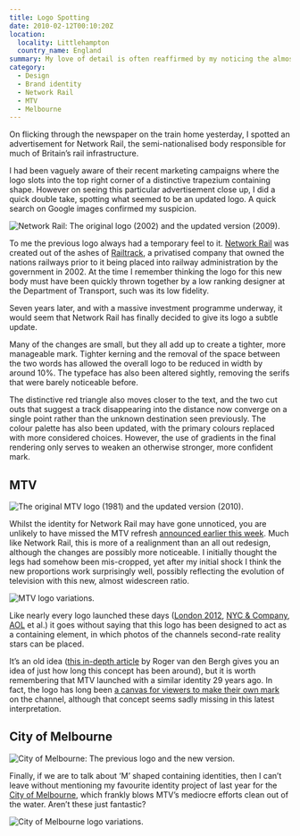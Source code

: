 ```yaml
---
title: Logo Spotting
date: 2010-02-12T00:10:20Z
location:
  locality: Littlehampton
  country_name: England
summary: My love of detail is often reaffirmed by my noticing the almost inconsiderable tweaks in the designed environment around me.
category:
  - Design
  - Brand identity
  - Network Rail
  - MTV
  - Melbourne
---
```

On flicking through the newspaper on the train home yesterday, I spotted an advertisement for Network Rail, the semi-nationalised body responsible for much of Britain’s rail infrastructure.

I had been vaguely aware of their recent marketing campaigns where the logo slots into the top right corner of a distinctive trapezium containing shape. However on seeing this particular advertisement close up, I did a quick double take, spotting what seemed to be an updated logo. A quick search on Google images confirmed my suspicion.

![](network_rail.png 'Network Rail: The original logo (2002) and the updated version (2009).')

To me the previous logo always had a temporary feel to it. [Network Rail][1] was created out of the ashes of [Railtrack][2], a privatised company that owned the nations railways prior to it being placed into railway administration by the government in 2002. At the time I remember thinking the logo for this new body must have been quickly thrown together by a low ranking designer at the Department of Transport, such was its low fidelity.

Seven years later, and with a massive investment programme underway, it would seem that Network Rail has finally decided to give its logo a subtle update.

Many of the changes are small, but they all add up to create a tighter, more manageable mark. Tighter kerning and the removal of the space between the two words has allowed the overall logo to be reduced in width by around 10%. The typeface has also been altered sightly, removing the serifs that were barely noticeable before.

The distinctive red triangle also moves closer to the text, and the two cut outs that suggest a track disappearing into the distance now converge on a single point rather than the unknown destination seen previously. The colour palette has also been updated, with the primary colours replaced with more considered choices. However, the use of gradients in the final rendering only serves to weaken an otherwise stronger, more confident mark.

## MTV

![](mtv.png 'The original MTV logo (1981) and the updated version (2010).')

Whilst the identity for Network Rail may have gone unnoticed, you are unlikely to have missed the MTV refresh [announced earlier this week][3]. Much like Network Rail, this is more of a realignment than an all out redesign, although the changes are possibly more noticeable. I initially thought the legs had somehow been mis-cropped, yet after my initial shock I think the new proportions work surprisingly well, possibly reflecting the evolution of television with this new, almost widescreen ratio.

![](mtv_variations.png 'MTV logo variations.')

Like nearly every logo launched these days ([London 2012][4], [NYC & Company][5], [AOL][6] et al.) it goes without saying that this logo has been designed to act as a containing element, in which photos of the channels second-rate reality stars can be placed.

It’s an old idea ([this in-depth article][7] by Roger van den Bergh gives you an idea of just how long this concept has been around), but it is worth remembering that MTV launched with a similar identity 29 years ago. In fact, the logo has long been [a canvas for viewers to make their own mark][8] on the channel, although that concept seems sadly missing in this latest interpretation.

## City of Melbourne

![](city_of_melbourne.png 'City of Melbourne: The previous logo and the new version.')

Finally, if we are to talk about ‘M’ shaped containing identities, then I can’t leave without mentioning my favourite identity project of last year for the [City of Melbourne][9], which frankly blows MTV’s mediocre efforts clean out of the water. Aren’t these just fantastic?

![](city_of_melbourne_variations.png 'City of Melbourne logo variations.')

[1]: https://en.wikipedia.org/wiki/Network_Rail
[2]: https://en.wikipedia.org/wiki/Railtrack
[3]: http://www.creativereview.co.uk/cr-blog/2010/february/mtv-refreshes-logo
[4]: http://www.underconsideration.com/speakup/archives/003489.html
[5]: http://www.underconsideration.com/brandnew/archives/i_wolff_olins.php
[6]: http://www.underconsideration.com/brandnew/archives/aol_generation_next.php
[7]: http://www.identityworks.com/forum/logo-design/aol-and-dynamic-branding-when-is-it-a-good-idea/
[8]: http://hatsblog.mtv.com/
[9]: http://www.underconsideration.com/brandnew/archives/pieces_of_melbourne.php
